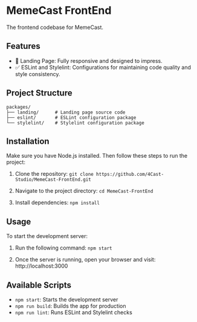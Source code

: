 # MemeCast FrontEnd

The frontend codebase for MemeCast.

## Features

- 🎨 Landing Page: Fully responsive and designed to impress.
- ✅ ESLint and Stylelint: Configurations for maintaining code quality and style consistency.

## Project Structure

```
packages/
├── landing/      # Landing page source code
├── eslint/       # ESLint configuration package
└── stylelint/    # Stylelint configuration package
```

## Installation

Make sure you have Node.js installed. Then follow these steps to run the project:

1.	Clone the repository:
`git clone https://github.com/4Cast-Studio/MemeCast-FrontEnd.git`

2.	Navigate to the project directory:
`cd MemeCast-FrontEnd`

3.	Install dependencies:
`npm install`

## Usage

To start the development server:

1.	Run the following command: `npm start`

2.	Once the server is running, open your browser and visit: http://localhost:3000

## Available Scripts

- `npm start`: Starts the development server
- `npm run build`: Builds the app for production
- `npm run lint`: Runs ESLint and Stylelint checks